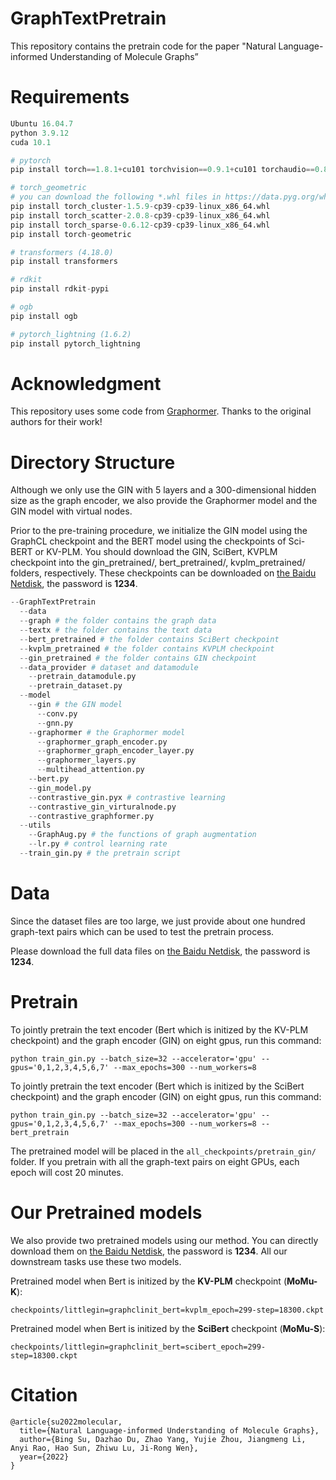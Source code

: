 # GraphTextPretrain

This repository contains the pretrain code for the paper "Natural Language-informed Understanding of Molecule Graphs”

# ****Requirements****

```python
Ubuntu 16.04.7
python 3.9.12
cuda 10.1

# pytorch
pip install torch==1.8.1+cu101 torchvision==0.9.1+cu101 torchaudio==0.8.1 -f https://download.pytorch.org/whl/torch_stable.html

# torch_geometric 
# you can download the following *.whl files in https://data.pyg.org/whl/
pip install torch_cluster-1.5.9-cp39-cp39-linux_x86_64.whl
pip install torch_scatter-2.0.8-cp39-cp39-linux_x86_64.whl
pip install torch_sparse-0.6.12-cp39-cp39-linux_x86_64.whl
pip install torch-geometric

# transformers (4.18.0)
pip install transformers 

# rdkit
pip install rdkit-pypi

# ogb
pip install ogb

# pytorch_lightning (1.6.2)
pip install pytorch_lightning 
```

# Acknowledgment

This repository uses some code from [Graphormer](https://github.com/microsoft/Graphormer/). Thanks to the original authors for their work!

# Directory Structure

Although we only use the GIN with 5 layers and a 300-dimensional hidden size as the graph encoder, we also provide the Graphormer model and the GIN model with virtual nodes.

Prior to the pre-training procedure, we initialize the GIN model using the GraphCL checkpoint and the BERT model using the checkpoints of Sci-BERT or KV-PLM. You should download the GIN, SciBert, KVPLM checkpoint into the gin_pretrained/, bert_pretrained/, kvplm_pretrained/ folders, respectively. These checkpoints can be downloaded on [the Baidu Netdisk](https://pan.baidu.com/s/1jvMP_ysQGTMd_2sTLUD45A), the password is **1234**.

```python
--GraphTextPretrain
  --data
  --graph # the folder contains the graph data
  --textx # the folder contains the text data
  --bert_pretrained # the folder contains SciBert checkpoint
  --kvplm_pretrained # the folder contains KVPLM checkpoint
  --gin_pretrained # the folder contains GIN checkpoint
  --data_provider # dataset and datamodule
    --pretrain_datamodule.py
    --pretrain_dataset.py
  --model
    --gin # the GIN model
	  --conv.py
	  --gnn.py
    --graphormer # the Graphormer model
	  --graphormer_graph_encoder.py
	  --graphormer_graph_encoder_layer.py
	  --graphormer_layers.py
	  --multihead_attention.py
    --bert.py
    --gin_model.py
    --contrastive_gin.pyx # contrastive learning
    --contrastive_gin_virturalnode.py
    --contrastive_graphformer.py
  --utils
    --GraphAug.py # the functions of graph augmentation
    --lr.py # control learning rate 
  --train_gin.py # the pretrain script
```

# ****Data****

Since the dataset files are too large, we just provide about one hundred graph-text pairs which can be used to test the pretrain process.

Please download the full data files on [the Baidu Netdisk](https://pan.baidu.com/s/1hYbVOMhr7pwLkUtl5FWqbg), the password is **1234**.

# Pretrain

To jointly pretrain the text encoder (Bert which is initized by the KV-PLM checkpoint) and the graph encoder (GIN) on eight gpus, run this command:

```
python train_gin.py --batch_size=32 --accelerator='gpu' --gpus='0,1,2,3,4,5,6,7' --max_epochs=300 --num_workers=8
```

To jointly pretrain the text encoder (Bert which is initized by the SciBert checkpoint) and the graph encoder (GIN) on eight gpus, run this command:

```
python train_gin.py --batch_size=32 --accelerator='gpu' --gpus='0,1,2,3,4,5,6,7' --max_epochs=300 --num_workers=8 --bert_pretrain
```

The pretrained model will be placed in the `all_checkpoints/pretrain_gin/` folder. If you pretrain with all the graph-text pairs on eight GPUs, each epoch will cost 20 minutes.

# Our Pretrained models

We also provide two pretrained models using our method. You can directly download them on [the Baidu Netdisk](https://pan.baidu.com/s/1jvMP_ysQGTMd_2sTLUD45A), the password is **1234**. All our downstream tasks use these two models.

Pretrained model when Bert is initized by the **KV-PLM** checkpoint (**MoMu-K**):

```
checkpoints/littlegin=graphclinit_bert=kvplm_epoch=299-step=18300.ckpt
```

Pretrained model when Bert is initized by the **SciBert** checkpoint (**MoMu-S**):

```
checkpoints/littlegin=graphclinit_bert=scibert_epoch=299-step=18300.ckpt
```

# Citation

```
@article{su2022molecular,
  title={Natural Language-informed Understanding of Molecule Graphs},
  author={Bing Su, Dazhao Du, Zhao Yang, Yujie Zhou, Jiangmeng Li, Anyi Rao, Hao Sun, Zhiwu Lu, Ji-Rong Wen},
  year={2022}
}
```
